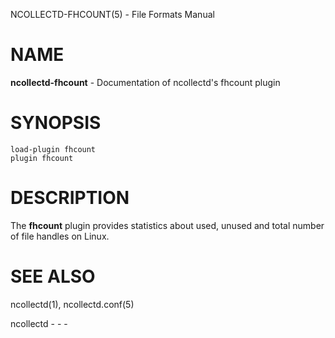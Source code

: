 NCOLLECTD-FHCOUNT(5) - File Formats Manual

# NAME

**ncollectd-fhcount** - Documentation of ncollectd's fhcount plugin

# SYNOPSIS

	load-plugin fhcount
	plugin fhcount

# DESCRIPTION

The **fhcount** plugin provides statistics about used, unused and total
number of file handles on Linux.

# SEE ALSO

ncollectd(1),
ncollectd.conf(5)

ncollectd - - -
